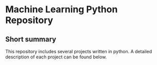 # Machine Learning Python Repository

## Short summary
This repository includes several projects written in python. A detailed description of each project can be found below.






